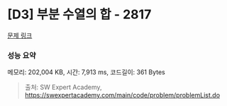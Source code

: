 # [D3] 부분 수열의 합 - 2817 

[문제 링크](https://swexpertacademy.com/main/code/problem/problemDetail.do?contestProbId=AV7IzvG6EksDFAXB) 

### 성능 요약

메모리: 202,004 KB, 시간: 7,913 ms, 코드길이: 361 Bytes



> 출처: SW Expert Academy, https://swexpertacademy.com/main/code/problem/problemList.do